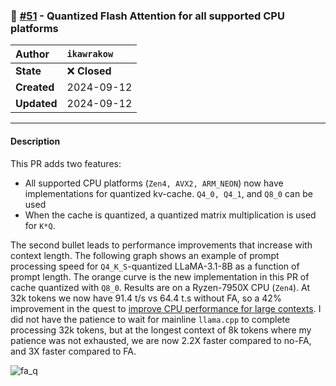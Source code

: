 ### 🔀 [#51](https://github.com/ikawrakow/ik_llama.cpp/pull/51) - Quantized Flash Attention for all supported CPU platforms

| **Author** | `ikawrakow` |
| :--- | :--- |
| **State** | ❌ **Closed** |
| **Created** | 2024-09-12 |
| **Updated** | 2024-09-12 |

---

#### Description

This PR adds two features:
* All supported CPU platforms (`Zen4, AVX2, ARM_NEON`) now have implementations for quantized kv-cache. `Q4_0, Q4_1`, and `Q8_0` can be used
* When the cache is quantized, a quantized matrix multiplication is used for `K*Q`. 

The second bullet leads to performance improvements that increase with context length. The following graph shows an example of prompt processing speed for `Q4_K_S`-quantized LLaMA-3.1-8B as a function of prompt length. The orange curve is the new implementation in this PR of cache quantized with `Q8_0`. Results are on a Ryzen-7950X CPU (`Zen4`). At 32k tokens we now have 91.4 t/s vs 64.4 t.s without FA, so a 42% improvement in the quest to [improve CPU performance for large contexts](https://github.com/ikawrakow/ik_llama.cpp/discussions/25). I did not have the patience to wait for mainline `llama.cpp` to complete processing 32k tokens, but at the longest context of 8k tokens where my patience was not exhausted, we are now 2.2X faster compared to no-FA, and 3X faster compared to FA. 

![fa_q](https://github.com/user-attachments/assets/6a26d1ce-5fd2-4f54-87eb-3b8a5007f0bf)